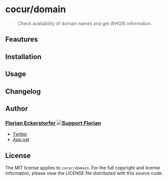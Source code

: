 cocur/domain
============

> Check availability of domain names and get WHOIS information.


Feautures
---------


Installation
------------


Usage
-----


Changelog
---------


Author
------

### [Florian Eckerstorfer](http://florian.ec) [![Support Florian](http://img.shields.io/gittip/florianeckerstorfer.svg)](https://www.gittip.com/FlorianEckerstorfer/)

- [Twitter](http://twitter.com/Florian_)
- [App.net](http://app.net/florian)


License
-------

The MIT license applies to `cocur/domain`. For the full copyright and license information, please view the LICENSE file distributed with this source code.
